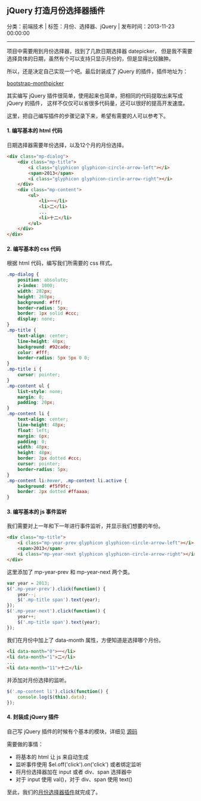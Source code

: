 ## jQuery 打造月份选择器插件

分类：前端技术 | 标签：月份、选择器、jQuery | 发布时间：2013-11-23 00:00:00

___

项目中需要用到月份选择器，找到了几款日期选择器 datepicker，
但是我不需要选择具体的日期，虽然有个可以支持只显示月份的，但是显得比较臃肿。

所以，还是决定自己实现一个吧。最后封装成了 jQuery 的插件，插件地址为：

[bootstrap-monthpicker](http://wenzhixin.net.cn/p/bootstrap-monthpicker/)

其实编写 jQuery 插件很简单，使用起来也简单，把相同的代码提取出来写成 jQuery 的插件，
这样不仅仅可以省很多代码量，还可以很好的提高开发速度。

这里，把自己编写插件的步骤记录下来，希望有需要的人可以参考下。

#### 1. 编写基本的 html 代码

日期选择器需要年份选择，以及12个月的月份选择。
```html
<div class="mp-dialog">
	<div class="mp-title">
		<i class="glyphicon glyphicon-circle-arrow-left"></i>
		<span>2013</span>
		<i class="glyphicon glyphicon-circle-arrow-right"></i>
	</div>
	<div class="mp-content">
		<ul>
			<li>一</li>
			<li>二</li>
			...
			<li>十二</li>
		</ul>
	</div>
</div>
```

#### 2. 编写基本的 css 代码

根据 html 代码，编写我们所需要的 css 样式。
```css
.mp-dialog {
	position: absolute;
	z-index: 1000;
	width: 282px;
	height: 260px;
	background: #fff;
	border-radius: 5px;
	border: 1px solid #ccc;
	display: none;
}
.mp-title {
	text-align: center;
	line-height: 40px;
	background: #92cade;
	color: #fff;
	border-radius: 5px 5px 0 0;
}
.mp-title i {
	cursor: pointer;
}
.mp-content ul {
	list-style: none;
	margin: 0;
	padding: 20px;
}
.mp-content li {
	text-align: center;
	line-height: 48px;
	float: left;
	margin: 6px;
	padding: 0;
	width: 48px;
	height: 48px;
	border: 2px dotted #ccc;
	cursor: pointer;
	border-radius: 5px;
}
.mp-content li:hover, .mp-content li.active {
	background: #f5f9fc;
	border: 2px dotted #ffaaaa;
}
```

#### 3. 编写基本的 js 事件监听

我们需要对上一年和下一年进行事件监听，并显示我们想要的年份。
```html
<div class="mp-title">
	<i class="mp-year-prev glyphicon glyphicon-circle-arrow-left"></i>
	<span>2013</span>
	<i class="mp-year-next glyphicon glyphicon-circle-arrow-right"></i>
</div>
```

这里添加了 mp-year-prev 和 mp-year-next 两个类。
```javascript
var year = 2013;
$('.mp-year-prev').click(function() {
	year--;
	$('.mp-title span').text(year);
});
$('.mp-year-next').click(function() {
	year++;
	$('.mp-title span').text(year);
});
```

我们在月份中加上了 data-month 属性，方便知道是选择哪个月份。
```html
<li data-month="0">一</li>
<li data-month="1">二</li>
...
<li data-month="11">十二</li>
```

并添加对月份选择的监听。
```javascript
$('.mp-content li').click(function() {
	console.log($(this).data);
});
```

#### 4. 封装成 jQuery 插件

自己写 jQuery 插件的时候有个基本的模块，详细见
[源码](https://gist.github.com/wenzhixin/7634953)

需要做的事情：

* 将基本的 html 让 js 来自动生成
* 监听事件使用 $el.off('click').on('click') 或者绑定监听
* 将月份选择器加在 input 或者 div、span 选择器中
* 对于 input 使用 val()，对于 div、span 使用 text()

至此，我们的[月份选择器插件](https://github.com/wenzhixin/bootstrap-monthpicker)就完成了。